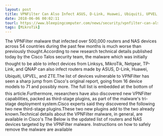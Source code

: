 ```yaml
---
layout: post
title: VPNFilter Can Also Infect ASUS, D-Link, Huawei, Ubiquiti, UPVEL, and ZTE Devices
date: 2018-06-06 00:02:11
tourl: https://www.bleepingcomputer.com/news/security/vpnfilter-can-also-infect-asus-d-link-huawei-ubiquiti-upvel-and-zte-devices/
tags: [MikroTik]
---
```

The VPNFilter malware that infected over 500,000 routers and NAS devices across 54 countries during the past few months is much worse than previously thought.According to new research technical details published today by the Cisco Talos security team, the malware which was initially thought to be able to infect devices from Linksys, MikroTik, Netgear, TP-Link, and QNAP can also infect routers made by ASUS, D-Link, Huawei, Ubiquiti, UPVEL, and ZTE.The list of devices vulnerable to VPNFilter has seen a sharp jump from Cisco's original report, going from 16 device models to 71 and possibly more. The full list is embedded at the bottom of this article.Furthermore, researchers have also discovered new VPNFilter capabilities, packed as third-stage plugins, as part of the malware's tri-stage deployment system.Cisco experts said they discovered the following two new third-stage plugins.These two new plugins add to the two already known.Technical details about the VPNFilter malware, in general, are available in Cisco's The Below is the updated list of routers and NAS devices targeted by the VPNFilter malware. Instructions on how to safely remove the malware are available 
